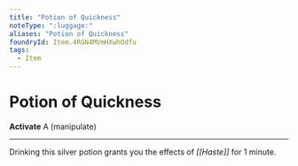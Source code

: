 ```yaml
---
title: "Potion of Quickness"
noteType: ":luggage:"
aliases: "Potion of Quickness"
foundryId: Item.4RGN4MVmHXwhOdfu
tags:
  - Item
---
```


# Potion of Quickness

**Activate** A (manipulate)

* * *

Drinking this silver potion grants you the effects of _[[Haste]]_ for 1 minute.
